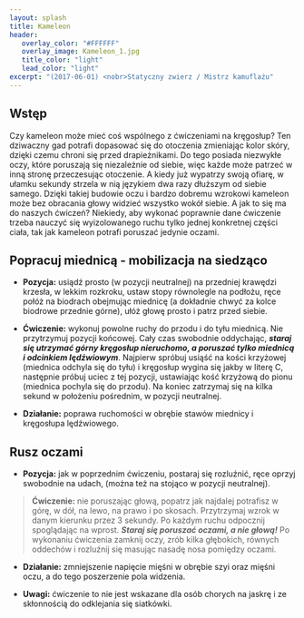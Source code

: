 ```yaml
---
layout: splash
title: Kameleon
header:
   overlay_color: "#FFFFFF"
   overlay_image: Kameleon_1.jpg
   title_color: "light"
   lead_color: "light"
excerpt: "(2017-06-01) <nobr>Statyczny zwierz / Mistrz kamuflażu"
---
```


## Wstęp

Czy kameleon może mieć coś wspólnego z ćwiczeniami na kręgosłup? Ten dziwaczny gad potrafi dopasować się do otoczenia zmieniając kolor skóry, dzięki czemu chroni się przed drapieżnikami. Do tego posiada niezwykłe oczy, które poruszają się niezależnie od siebie, więc każde może patrzeć w inną stronę przeczesując otoczenie. A kiedy już wypatrzy swoją ofiarę, w ułamku sekundy strzela w nią językiem dwa razy dłuższym od siebie samego. Dzięki takiej budowie oczu i bardzo dobremu wzrokowi kameleon może bez obracania głowy widzieć wszystko wokół siebie.
A jak to się ma do naszych ćwiczeń? Niekiedy, aby wykonać poprawnie dane ćwiczenie trzeba nauczyć się wyizolowanego ruchu tylko jednej konkretnej części ciała, tak jak kameleon potrafi poruszać jedynie oczami.


## Popracuj miednicą - mobilizacja na siedząco

* **Pozycja:** usiądź prosto (w pozycji neutralnej) na przedniej krawędzi krzesła, w lekkim rozkroku, ustaw stopy równolegle na podłożu,  ręce połóż na biodrach obejmując miednicę (a dokładnie chwyć za kolce biodrowe przednie górne), ułóż głowę prosto i patrz przed siebie.

* **Ćwiczenie:** wykonuj powolne ruchy do przodu i do tyłu miednicą. Nie przytrzymuj pozycji końcowej. Cały czas swobodnie oddychając, ***staraj się utrzymać górny kręgosłup nieruchomo, a poruszać tylko miednicą i odcinkiem lędźwiowym***. Najpierw spróbuj usiąść na kości krzyżowej (miednica odchyla się do tyłu) i kręgosłup wygina się jakby w literę C, następnie próbuj uciec z tej pozycji, ustawiając kość krzyżową do pionu (miednica pochyla się do przodu). Na koniec zatrzymaj się na kilka sekund w położeniu pośrednim, w pozycji neutralnej.

* **Działanie:** poprawa ruchomości w obrębie stawów miednicy i kręgosłupa lędźwiowego.


## Rusz oczami

* **Pozycja:** jak w poprzednim ćwiczeniu, postaraj się rozluźnić, ręce oprzyj swobodnie na udach, (można też na stojąco w pozycji neutralnej).

> **Ćwiczenie:** nie poruszając głową, popatrz jak najdalej potrafisz w górę, w dół, na lewo, na prawo i po skosach. Przytrzymaj wzrok w danym kierunku przez 3 sekundy. Po każdym ruchu odpocznij spoglądając na wprost. ***Staraj się poruszać oczami, a nie głową!*** Po wykonaniu ćwiczenia zamknij oczy, zrób kilka głębokich, równych oddechów  i rozluźnij się masując nasadę nosa pomiędzy oczami.

* **Działanie:** zmniejszenie napięcie mięśni w obrębie szyi oraz mięśni oczu, a do tego poszerzenie pola widzenia.    

* **Uwagi:** ćwiczenie to nie jest wskazane dla osób chorych na jaskrę i ze skłonnością do odklejania się siatkówki.

